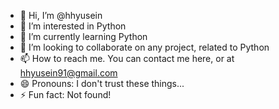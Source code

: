 - 👋 Hi, I’m @hhyusein
- 👀 I’m interested in Python
- 🌱 I’m currently learning Python
- 💞️ I’m looking to collaborate on any project, related to Python
- 📫 How to reach me. You can contact me here, or at hhyusein91@gmail.com
- 😄 Pronouns: I don't trust these things...
- ⚡ Fun fact: Not found!

<!---
hhyusein/hhyusein is a ✨ special ✨ repository because its `README.md` (this file) appears on your GitHub profile.
You can click the Preview link to take a look at your changes.
--->
